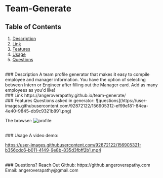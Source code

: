 # Team-Generate

## Table of Contents
1. [Description](#description)
2. [Link](#link)
3. [Features](#features)
4. [Usage](#useage)
5. [Questions](#questions)

<br/>

<a name="description"/>
### Description 
A team profile generator that makes it easy to compile employee and manager information. You have the option of selecting between Intern or Engineer after filling out the Manager card. Add as many employees as you'd like! 


<br/>
### Link <a name="link"/>
https://angeroverapathy.github.io/team-generate/


<br/>
<a name="features"/>
### Features
Questions asked in generator:
![questions](https://user-images.githubusercontent.com/92872122/156905312-ef99e181-84ea-4e40-9845-db9c9321b891.png)


The browser:
![profile](https://user-images.githubusercontent.com/92872122/156905314-8eb88c8a-e159-48ec-9f71-1fc72a46ca7d.png)



<br/>
<a name="usage"/>
### Usage
A video demo:

https://user-images.githubusercontent.com/92872122/156905321-b356cdc6-b011-4149-9e8b-835d3fbff2b1.mp4




<br/>
<a name="questions"/>
### Questions? Reach Out
Github: https://github.angeroverapathy.com
Email: angeroverapathy@gmail.com
